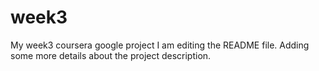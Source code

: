 # week3
My week3 coursera google project
I am editing the README file. Adding some more details about the project description.
